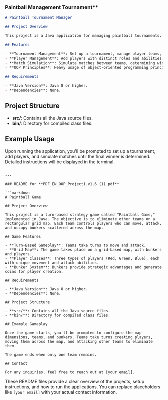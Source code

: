 
### Paintball Management Tournament**

```markdown
# Paintball Tournament Manager

## Project Overview

This project is a Java application for managing paintball tournaments. It simulates different tournament stages, managing players, teams, and matches through an object-oriented approach. The focus is on applying advanced OOP principles like inheritance, polymorphism, and encapsulation.

## Features

- **Tournament Management**: Set up a tournament, manage player teams, and handle different stages until the final match.
- **Player Management**: Add players with distinct roles and abilities.
- **Match Simulation**: Simulate matches between teams, determining winners and moving the tournament forward.
- **OOP Principles**: Heavy usage of object-oriented programming principles, including encapsulation, inheritance, and polymorphism.

## Requirements

- **Java Version**: Java 8 or higher.
- **Dependencies**: None.

   ```

## Project Structure

- **src/**: Contains all the Java source files.
- **bin/**: Directory for compiled class files.
  
## Example Usage

Upon running the application, you'll be prompted to set up a tournament, add players, and simulate matches until the final winner is determined. Detailed instructions will be displayed in the terminal.

```

---

### README for **PDF_EN_OOP_Project1.v1.6 (1).pdf**

```markdown
# Paintball Game

## Project Overview

This project is a turn-based strategy game called "Paintball Game," implemented in Java. The objective is to eliminate other teams on a rectangular grid map. Each team controls players who can move, attack, and occupy bunkers scattered across the map.

## Game Features

- **Turn-Based Gameplay**: Teams take turns to move and attack.
- **Grid Map**: The game takes place on a grid-based map, with bunkers and players.
- **Player Classes**: Three types of players (Red, Green, Blue), each with unique movement and attack abilities.
- **Bunker System**: Bunkers provide strategic advantages and generate coins for player creation.

## Requirements

- **Java Version**: Java 8 or higher.
- **Dependencies**: None.

## Project Structure

- **src/**: Contains all the Java source files.
- **bin/**: Directory for compiled class files.
  
## Example Gameplay

Once the game starts, you'll be prompted to configure the map dimensions, teams, and bunkers. Teams take turns creating players, moving them across the map, and attacking other teams to eliminate them.

The game ends when only one team remains.

## Contact

For any inquiries, feel free to reach out at [your email].
```

These README files provide a clear overview of the projects, setup instructions, and how to run the applications. You can replace placeholders like `[your email]` with your actual contact information.
